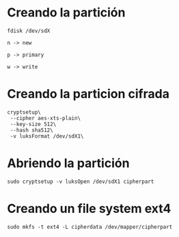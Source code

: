
# Creando la partición

~~~
fdisk /dev/sdX

n -> new 

p -> primary

w -> write
~~~

# Creando la particion cifrada

~~~
cryptsetup\
 --cipher aes-xts-plain\
 --key-size 512\
 --hash sha512\
 -v luksFormat /dev/sdX1\
~~~

# Abriendo la partición

~~~
sudo cryptsetup -v luksOpen /dev/sdX1 cipherpart
~~~

# Creando un file system ext4

~~~
sudo mkfs -t ext4 -L cipherdata /dev/mapper/cipherpart
~~~


